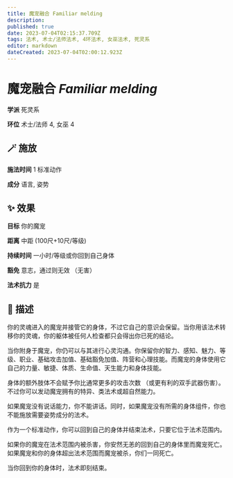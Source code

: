 ```yaml
---
title: 魔宠融合 Familiar melding
description: 
published: true
date: 2023-07-04T02:15:37.709Z
tags: 法术, 术士/法师法术, 4环法术, 女巫法术, 死灵系
editor: markdown
dateCreated: 2023-07-04T02:00:12.923Z
---
```


# **魔宠融合** *Familiar melding*

**学派** 死灵系 

**环位** 术士/法师 4, 女巫 4

## 🪄 施放

**施法时间** 1 标准动作

**成分** 语言, 姿势

## ✨ 效果 

**目标** 你的魔宠 

**距离** 中距 (100尺+10尺/等级)  

**持续时间** 一小时/等级或你回到自己身体 

**豁免** 意志，通过则无效 （无害）

**法术抗力** 是

## 📖 描述

你的灵魂进入的魔宠并接管它的身体，不过它自己的意识会保留。当你用该法术转移你的灵魂，你的躯体被任何人检查都只会得出你已死的结论。

当你附身于魔宠，你仍可以与其进行心灵沟通。你保留你的智力、感知、魅力、等级、职业、基础攻击加值、基础豁免加值、阵营和心理技能。而魔宠的身体使用它自己的力量、敏捷、体质、生命值、天生能力和身体技能。

身体的额外肢体不会赋予你比通常更多的攻击次数 （或更有利的双手武器伤害）。不过你可以发动魔宠拥有的特异、类法术或超自然能力。

如果魔宠没有说话能力，你不能讲话。同时，如果魔宠没有所需的身体组件，你也不能施放需要姿势成分的法术。

作为一个标准动作，你可以回到自己的身体并结束法术，只要它位于法术范围内。

如果你的魔宠在法术范围内被杀害，你安然无恙的回到自己的身体里而魔宠死亡。如果魔宠和你的身体超出法术范围而魔宠被杀，你们一同死亡。

当你回到你的身体时，法术即刻结束。
    